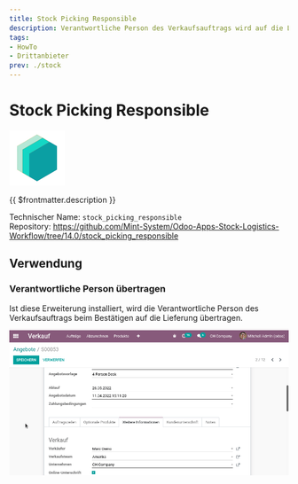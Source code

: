 ```yaml
---
title: Stock Picking Responsible
description: Verantwortliche Person des Verkaufsauftrags wird auf die Lieferung kopiert.
tags:
- HowTo
- Drittanbieter
prev: ./stock
---
```

# Stock Picking Responsible
![icon_oms_box](attachments/icons_odoo_mint_system.png)

{{ $frontmatter.description }}

Technischer Name: `stock_picking_responsible`\
Repository: <https://github.com/Mint-System/Odoo-Apps-Stock-Logistics-Workflow/tree/14.0/stock_picking_responsible>

## Verwendung

### Verantwortliche Person übertragen

Ist diese Erweiterung installiert, wird die Verantwortliche Person des Verkaufsauftrags beim Bestätigen auf die Lieferung übertragen.

![Stock Picking Responsible](attachments/Stock%20Picking%20Responsible.gif)
